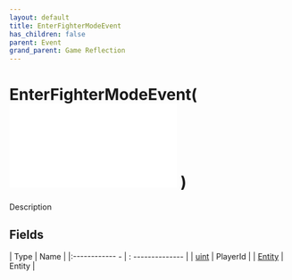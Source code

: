 ```yaml
---
layout: default
title: EnterFighterModeEvent
has_children: false
parent: Event
grand_parent: Game Reflection
---
```

# EnterFighterModeEvent( ![ EntityEventBase ](game-reflection/events/entity_event_base.md) )
Description 

## Fields
| Type | Name |
|:------------ - | : -------------- |
| [uint](game-reflection/components/uint.md) | PlayerId |
| [Entity](game-reflection/classes/entity.md) | Entity |
